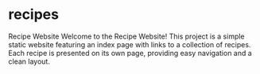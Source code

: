 # recipes
Recipe Website
Welcome to the Recipe Website! This project is a simple static website featuring an index page with links to a collection of recipes. Each recipe is presented on its own page, providing easy navigation and a clean layout.